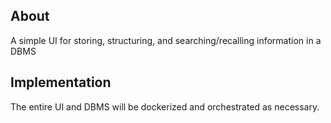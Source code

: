 ## About
A simple UI for storing, structuring, and searching/recalling information
in a DBMS

## Implementation
The entire UI and DBMS will be dockerized and orchestrated as necessary.
